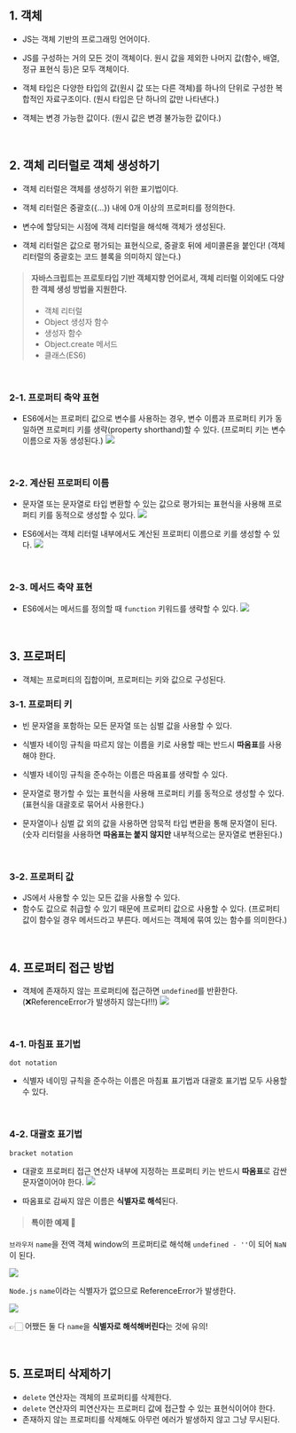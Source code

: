 ## 1. 객체
* JS는 객체 기반의 프로그래밍 언어이다.
* JS를 구성하는 거의 모든 것이 객체이다.
원시 값을 제외한 나머지 값(함수, 배열, 정규 표현식 등)은 모두 객체이다.
* 객체 타입은 다양한 타입의 값(원시 값 또는 다른 객체)를 하나의 단위로 구성한 복합적인 자료구조이다.
(원시 타입은 단 하나의 값만 나타낸다.)

* 객체는 변경 가능한 값이다.
(원시 값은 변경 불가능한 값이다.)

<br/>

## 2. 객체 리터럴로 객체 생성하기
* 객체 리터럴은 객체를 생성하기 위한 표기법이다.
* 객체 리터럴은 중괄호({...}) 내에 0개 이상의 프로퍼티를 정의한다.
* 변수에 할당되는 시점에 객체 리터럴을 해석해 객체가 생성된다.

* 객체 리터럴은 값으로 평가되는 표현식으로, 중괄호 뒤에 세미콜론을 붙인다!
(객체 리터럴의 중괄호는 코드 블록을 의미하지 않는다.)

>#### 자바스크립트는 프로토타입 기반 객체지향 언어로서, 객체 리터럴 이외에도 다양한 객체 생성 방법을 지원한다.
>* 객체 리터럴
>* Object 생성자 함수
>* 생성자 함수
>* Object.create 메서드
>* 클래스(ES6)

<br/>

### 2-1. 프로퍼티 축약 표현
* ES6에서는 프로퍼티 값으로 변수를 사용하는 경우, 변수 이름과 프로퍼티 키가 동일하면 프로퍼티 키를 생략(property shorthand)할 수 있다.
(프로퍼티 키는 변수 이름으로 자동 생성된다.)
![](https://velog.velcdn.com/images/e_juhee/post/1e42e45f-1933-4ca7-8a2d-7888c9d21321/image.png)

<br/>

### 2-2. 계산된 프로퍼티 이름
* 문자열 또는 문자열로 타입 변환할 수 있는 값으로 평가되는 표현식을 사용해 프로퍼티 키를 동적으로 생성할 수 있다.
![](https://velog.velcdn.com/images/e_juhee/post/ab1152d0-8344-4c7f-b25b-cee5c58f003b/image.png)

* ES6에서는 객체 리터럴 내부에서도 계산된 프로퍼티 이름으로 키를 생성할 수 있다.
![](https://velog.velcdn.com/images/e_juhee/post/4279fe44-d457-449f-9810-495539aac448/image.png)

<br/>

### 2-3. 메서드 축약 표현
* ES6에서는 메서드를 정의할 때 `function` 키워드를 생략할 수 있다.
![](https://velog.velcdn.com/images/e_juhee/post/bf082b1d-0180-4b7f-876c-8f47a0e6e5c0/image.png)


<br/>

## 3. 프로퍼티
* 객체는 프로퍼티의 집합이며, 프로퍼티는 키와 값으로 구성된다.

### 3-1. 프로퍼티 키
* 빈 문자열을 포함하는 모든 문자열 또는 심벌 값을 사용할 수 있다.
* 식별자 네이밍 규칙을 따르지 않는 이름을 키로 사용할 때는 반드시 **따옴표**를 사용해야 한다.
* 식별자 네이밍 규칙을 준수하는 이름은 따옴표를 생략할 수 있다.
* 문자열로 평가할 수 있는 표현식을 사용해 프로퍼티 키를 동적으로 생성할 수 있다.
(표현식을 대괄호로 묶어서 사용한다.)

* 문자열이나 심벌 값 외의 값을 사용하면 암묵적 타입 변환을 통해 문자열이 된다.
(숫자 리터럴을 사용하면 **따옴표는 붙지 않지만** 내부적으로는 문자열로 변환된다.)

<br/>

### 3-2. 프로퍼티 값
* JS에서 사용할 수 있는 모든 값을 사용할 수 있다.
* 함수도 값으로 취급할 수 있기 때문에 프로퍼티 값으로 사용할 수 있다.
(프로퍼티 값이 함수일 경우 메서드라고 부른다. 메서드는 객체에 묶여 있는 함수를 의미한다.)

<br/>

## 4. 프로퍼티 접근 방법
* 객체에 존재하지 않는 프로퍼티에 접근하면 `undefined`를 반환한다.
(❌ReferenceError가 발생하지 않는다!!!)
![](https://velog.velcdn.com/images/e_juhee/post/6a19125b-77fa-4cdd-b974-aaa17023f922/image.png)

<br/>

### 4-1. 마침표 표기법
`dot notation`
* 식별자 네이밍 규칙을 준수하는 이름은 마침표 표기법과 대괄호 표기법 모두 사용할 수 있다.

<br/>

### 4-2. 대괄호 표기법
`bracket notation`
* 대괄호 프로퍼티 접근 연산자 내부에 지정하는 프로퍼티 키는 반드시 **따옴표**로 감싼 문자열이어야 한다.
![](https://velog.velcdn.com/images/e_juhee/post/c7cd64db-7c3d-4bd6-a6b1-446000f89997/image.png)

* 따옴표로 감싸지 않은 이름은 **식별자로 해석**된다.

> #### 특이한 예제 👀
`브라우저`
`name`을 전역 객체 window의 프로퍼티로 해석해 `undefined - ''`이 되어 `NaN`이 된다.
>
![](https://velog.velcdn.com/images/e_juhee/post/38589dde-1143-4180-b155-f8e39722bb54/image.png)
>
`Node.js`
`name`이라는 식별자가 없으므로 ReferenceError가 발생한다.
>
![](https://velog.velcdn.com/images/e_juhee/post/551289a7-521d-41f3-9467-f5a60492f1dc/image.png)
>
👉🏻 어쨌든 둘 다 `name`을 **식별자로 해석해버린다**는 것에 유의!
 

<br/>

## 5. 프로퍼티 삭제하기
* `delete` 연산자는 객체의 프로퍼티를 삭제한다.
* `delete` 연산자의 피연산자는 프로퍼티 값에 접근할 수 있는 표현식이어야 한다.
* 존재하지 않는 프로퍼티를 삭제해도 아무런 에러가 발생하지 않고 그냥 무시된다.
